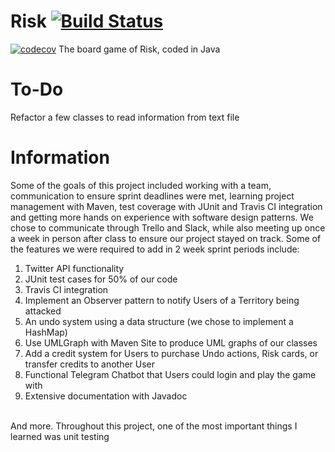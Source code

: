 # Risk [![Build Status](https://travis-ci.com/AMitchell719/Risk.svg?branch=master)](https://travis-ci.com/AMitchell719/Risk)

[![codecov](https://codecov.io/gh/AMitchell719/Risk/branch/master/graph/badge.svg)](https://codecov.io/gh/AMitchell719/Risk)
The board game of Risk, coded in Java

# To-Do
Refactor a few classes to read information from text file<br/>

# Information
Some of the goals of this project included working with a team, communication to ensure sprint deadlines were met, learning project management with Maven, test coverage with JUnit and Travis CI integration and getting more hands on experience with software design patterns. We chose to communicate through Trello and Slack, while also meeting up once a week in person after class to ensure our project stayed on track. Some of the features we were required to add in 2 week sprint periods include:

1. Twitter API functionality<br/>
2. JUnit test cases for 50% of our code<br/>
3. Travis CI integration<br/>
4. Implement an Observer pattern to notify Users of a Territory being attacked<br/>
5. An undo system using a data structure (we chose to implement a HashMap)<br/>
6. Use UMLGraph with Maven Site to produce UML graphs of our classes<br/>
7. Add a credit system for Users to purchase Undo actions, Risk cards, or transfer credits to another User<br/>
8. Functional Telegram Chatbot that Users could login and play the game with<br/>
9. Extensive documentation with Javadoc<br/><br/>

And more. Throughout this project, one of the most important things I learned was unit testing
